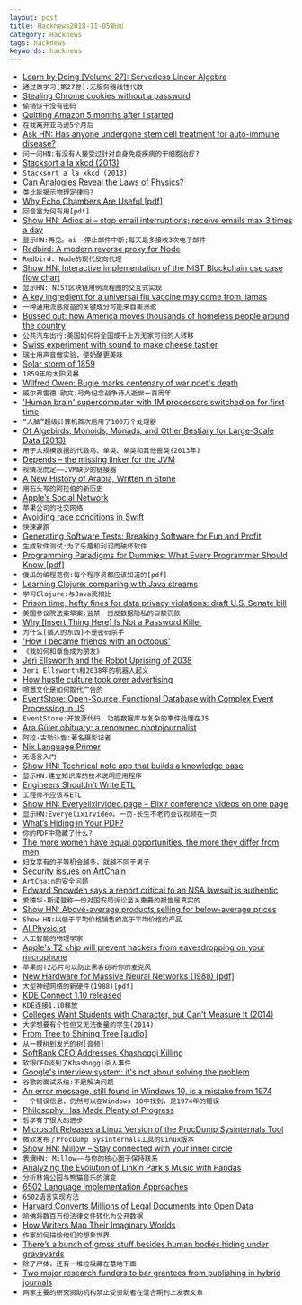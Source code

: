 ```yaml
---
layout: post
title: Hacknews2018-11-05新闻
category: Hacknews
tags: hacknews
keywords: hacknews
---
```




- [Learn by Doing [Volume 27]: Serverless Linear Algebra](https://www.kylegalbraith.com/learn-by-doing/volume/27/serverless-linear-algebra.html)
- `通过做学习[第27卷]:无服务器线性代数`
- [Stealing Chrome cookies without a password](https://mango.pdf.zone/stealing-chrome-cookies-without-a-password)
- `偷铬饼干没有密码`
- [Quitting Amazon 5 months after I started](https://medium.com/@andrewgoldis/why-i-quit-amazon-just-5-months-after-ive-started-4ce872520f02)
- `在我离开亚马逊5个月后`
- [Ask HN: Has anyone undergone stem cell treatment for auto-immune disease?](item?id=18381376)
- `问一问HN:有没有人接受过针对自身免疫疾病的干细胞治疗?`
- [Stacksort a la xkcd (2013)](http://gkoberger.github.io/stacksort/)
- `Stacksort a la xkcd (2013)`
- [Can Analogies Reveal the Laws of Physics?](http://nautil.us/blog/can-analogies-reveal-the-laws-of-physics)
- `类比能揭示物理定律吗?`
- [Why Echo Chambers Are Useful [pdf]](https://www.economics.ox.ac.uk/materials/jm_papers/921/echochambers.pdf)
- `回音室为何有用[pdf]`
- [Show HN: Adios.ai – stop email interruptions; receive emails max 3 times a day](https://adios.ai)
- `显示HN:再见。ai -停止邮件中断;每天最多接收3次电子邮件`
- [Redbird: A modern reverse proxy for Node](https://github.com/OptimalBits/redbird)
- `Redbird: Node的现代反向代理`
- [Show HN: Interactive implementation of the NIST Blockchain use case flow chart](https://brucemacd.github.io/You-Dont-Need-A-Blockchain/)
- `显示HN: NIST区块链用例流程图的交互式实现`
- [A key ingredient for a universal flu vaccine may come from llamas](http://www.latimes.com/science/sciencenow/la-sci-sn-universal-flu-vaccine-llamas-20181102-story.html)
- `一种通用流感疫苗的关键成分可能来自美洲驼`
- [Bussed out: how America moves thousands of homeless people around the country](https://www.theguardian.com/us-news/ng-interactive/2017/dec/20/bussed-out-america-moves-homeless-people-country-study)
- `公共汽车出行:美国如何将全国成千上万无家可归的人转移`
- [Swiss experiment with sound to make cheese tastier](https://phys.org/news/2018-11-cheesy-music-swiss-cheese-tastier.html)
- `瑞士用声音做实验，使奶酪更美味`
- [Solar storm of 1859](https://en.wikipedia.org/wiki/Solar_storm_of_1859)
- `1859年的太阳风暴`
- [Wilfred Owen: Bugle marks centenary of war poet&#39;s death](https://www.bbc.com/news/uk-46092004)
- `威尔弗雷德·欧文:号角纪念战争诗人逝世一百周年`
- [&#39;Human brain&#39; supercomputer with 1M processors switched on for first time](https://www.manchester.ac.uk/discover/news/human-brain-supercomputer-with-1million-processors-switched-on-for-first-time/)
- `“人脑”超级计算机首次启用了100万个处理器`
- [Of Algebirds, Monoids, Monads, and Other Bestiary for Large-Scale Data (2013)](http://www.michael-noll.com/blog/2013/12/02/twitter-algebird-monoid-monad-for-large-scala-data-analytics/)
- `用于大规模数据的代数鸟、单类、单类和其他兽类(2013年)`
- [Depends – the missing linker for the JVM](https://github.com/bgard6977/depends)
- `视情况而定——JVM缺少的链接器`
- [A New History of Arabia, Written in Stone](https://www.newyorker.com/culture/culture-desk/a-new-history-of-arabia-written-in-stone/)
- `用石头写的阿拉伯的新历史`
- [Apple’s Social Network](https://stratechery.com/2018/apples-social-network/)
- `苹果公司的社交网络`
- [Avoiding race conditions in Swift](https://www.swiftbysundell.com/posts/avoiding-race-conditions-in-swift)
- `快速避跑`
- [Generating Software Tests: Breaking Software for Fun and Profit](https://www.fuzzingbook.org/)
- `生成软件测试:为了乐趣和利润而破坏软件`
- [Programming Paradigms for Dummies: What Every Programmer Should Know [pdf]](https://www.info.ucl.ac.be/~pvr/VanRoyChapter.pdf)
- `傻瓜的编程范例:每个程序员都应该知道的[pdf]`
- [Learning Clojure: comparing with Java streams](https://blog.frankel.ch/learning-clojure/5/)
- `学习Clojure:与Java流相比`
- [Prison time, hefty fines for data privacy violations: draft U.S. Senate bill](https://www.reuters.com/article/us-usa-internet-privacy/prison-time-hefty-fines-for-data-privacy-violations-draft-u-s-senate-bill-idUSKCN1N65U2?)
- `美国参议院法案草案:监禁，违反数据隐私的巨额罚款`
- [Why [Insert Thing Here] Is Not a Password Killer](https://www.troyhunt.com/heres-why-insert-thing-here-is-not-a-password-killer/)
- `为什么[插入的东西]不是密码杀手`
- [&#39;How I became friends with an octopus&#39;](https://www.bbc.com/news/world-africa-45967535)
- `《我如何和章鱼成为朋友》`
- [Jeri Ellsworth and the Robot Uprising of 2038](http://blog.robertelder.org/jeri-ellsworth-robot-uprising/)
- `Jeri Ellsworth和2038年的机器人起义`
- [How hustle culture took over advertising](https://digiday.com/marketing/welcome-hustletown-hustle-culture-took-advertising/)
- `喧嚣文化是如何取代广告的`
- [EventStore: Open-Source, Functional Database with Complex Event Processing in JS](https://github.com/eventstore/eventstore)
- `EventStore:开放源代码，功能数据库与复杂的事件处理在JS`
- [Ara Güler obituary: a renowned photojournalist](https://www.theguardian.com/artanddesign/2018/oct/30/ara-guler-obituary)
- `阿拉·古勒讣告:著名摄影记者`
- [Nix Language Primer](http://www.binaryphile.com/nix/2018/07/22/nix-language-primer.html)
- `无语言入门`
- [Show HN: Technical note app that builds a knowledge base](http://monocorpus.com)
- `显示HN:建立知识库的技术说明应用程序`
- [Engineers Shouldn’t Write ETL](https://multithreaded.stitchfix.com/blog/2016/03/16/engineers-shouldnt-write-etl/)
- `工程师不应该写ETL`
- [Show HN: Everyelixirvideo.page – Elixir conference videos on one page](http://everyelixirvideo.page)
- `显示HN:Everyelixirvideo。一页-长生不老药会议视频在一页`
- [What’s Hiding in Your PDF?](https://pspdfkit.com/blog/2018/whats-hiding-in-your-pdf/)
- `你的PDF中隐藏了什么?`
- [The more women have equal opportunities, the more they differ from men](http://science.sciencemag.org/content/362/6412/eaas9899)
- `妇女享有的平等机会越多，就越不同于男子`
- [Security issues on ArtChain](https://shkspr.mobi/blog/2018/11/security-issues-on-artchain/)
- `ArtChain的安全问题`
- [Edward Snowden says a report critical to an NSA lawsuit is authentic](https://techcrunch.com/2018/11/03/edward-snowden-nsa-lawsuit-jewel-authentic/)
- `爱德华·斯诺登称一份对国安局诉讼至关重要的报告是真实的`
- [Show HN: Above-average products selling for below-average prices](https://www.goodcheapandfast.com)
- `Show HN:以低于平均价格销售的高于平均价格的产品`
- [AI Physicist](https://arxiv.org/abs/1810.10525)
- `人工智能的物理学家`
- [Apple&#39;s T2  chip will prevent hackers from eavesdropping on your microphone](https://techcrunch.com/2018/10/30/apple-t2-security-chip-microphone-eavesdropping/)
- `苹果的T2芯片可以防止黑客窃听你的麦克风`
- [New Hardware for Massive Neural Networks (1988) [pdf]](https://papers.nips.cc/paper/22-new-hardware-for-massive-neural-networks.pdf)
- `大型神经网络的新硬件(1988)[pdf]`
- [KDE Connect 1.10 released](https://nicolasfella.wordpress.com/2018/11/04/kde-connect-new-stuff-0x3/)
- `KDE连接1.10释放`
- [Colleges Want Students with Character, but Can’t Measure It (2014)](http://nautil.us/issue/12/feedback/colleges-want-students-with-character-but-cant-measure-it)
- `大学想要有个性但又无法衡量的学生(2014)`
- [From Tree to Shining Tree [audio]](https://www.wnycstudios.org/story/from-tree-to-shining-tree)
- `从一棵树到发光的树[音频]`
- [SoftBank CEO Addresses Khashoggi Killing](https://www.cnbc.com/2018/11/05/softbank-ceo-masayoshi-son-breaks-silence-on-death-of-saudi-journalist.html?yptr=yahoo)
- `软银CEO谈到了Khashoggi杀人事件`
- [Google&#39;s interview system: it&#39;s not about solving the problem](https://threader.app/thread/1058433116002381824)
- `谷歌的面试系统:不是解决问题`
- [An error message, still found in Windows 10, is a mistake from 1974](https://threadreaderapp.com/thread/1058676834940776450.html)
- `一个错误信息，仍然可以在Windows 10中找到，是1974年的错误`
- [Philosophy Has Made Plenty of Progress](https://blogs.scientificamerican.com/cross-check/philosophy-has-made-plenty-of-progress/)
- `哲学有了很大的进步`
- [Microsoft Releases a Linux Version of the ProcDump Sysinternals Tool](https://github.com/Microsoft/ProcDump-for-Linux)
- `微软发布了ProcDump Sysinternals工具的Linux版本`
- [Show HN: Millow – Stay connected with your inner circle](https://millow.app)
- `表演HN: Millow——与你的核心圈子保持联系`
- [Analyzing the Evolution of Linkin Park&#39;s Music with Pandas](https://kvsingh.github.io/lp-music.html)
- `分析林肯公园与熊猫音乐的演变`
- [6502 Language Implementation Approaches](https://dwheeler.com/6502/)
- `6502语言实现方法`
- [Harvard Converts Millions of Legal Documents into Open Data](http://www.govtech.com/analytics/Harvard-Converts-Millions-of-Legal-Documents-into-Open-Data.html)
- `哈佛将数百万份法律文件转化为公开数据`
- [How Writers Map Their Imaginary Worlds](https://www.atlasobscura.com/articles/writers-maps)
- `作家如何描绘他们的想象世界`
- [There’s a bunch of gross stuff besides human bodies hiding under graveyards](https://www.atlasobscura.com/articles/cemetery-soil-human-remains)
- `除了尸体，还有一堆垃圾藏在墓地下面`
- [Two major research funders to bar grantees from publishing in hybrid journals](https://www.sciencemag.org/news/2018/11/win-open-access-two-major-funders-bar-grantees-publishing-hybrid-journals)
- `两家主要的研究资助机构禁止受资助者在混合期刊上发表文章`

